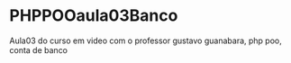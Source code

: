 # PHPPOOaula03Banco
Aula03 do curso em video com o professor gustavo guanabara, php poo, conta de banco
